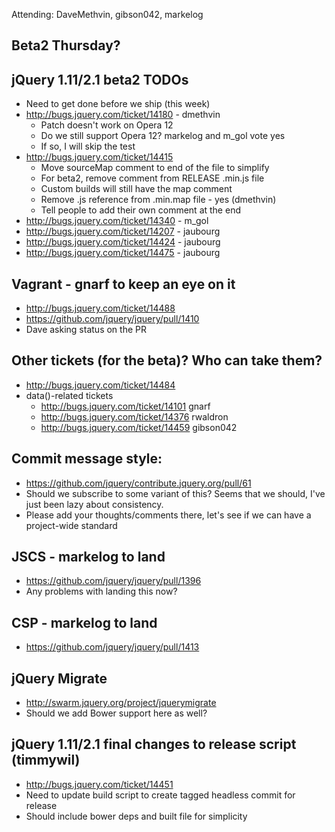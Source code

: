 Attending: DaveMethvin, gibson042, markelog

## Beta2 Thursday?
## jQuery 1.11/2.1 beta2 TODOs
* Need to get done before we ship (this week)
* http://bugs.jquery.com/ticket/14180 - dmethvin
  - Patch doesn't work on Opera 12
  - Do we still support Opera 12? markelog and m_gol vote yes
  - If so, I will skip the test
* http://bugs.jquery.com/ticket/14415
  - Move sourceMap comment to end of the file to simplify
  - For beta2, remove comment from RELEASE .min.js file
  - Custom builds will still have the map comment
  - Remove .js reference from .min.map file - yes (dmethvin)
  - Tell people to add their own comment at the end
* http://bugs.jquery.com/ticket/14340 - m_gol
* http://bugs.jquery.com/ticket/14207 - jaubourg
* http://bugs.jquery.com/ticket/14424 - jaubourg
* http://bugs.jquery.com/ticket/14475 - jaubourg

## Vagrant - gnarf to keep an eye on it
* http://bugs.jquery.com/ticket/14488
* https://github.com/jquery/jquery/pull/1410
* Dave asking status on the PR 

## Other tickets (for the beta)? Who can take them?
* http://bugs.jquery.com/ticket/14484
* data()-related tickets
  - http://bugs.jquery.com/ticket/14101 gnarf
  - http://bugs.jquery.com/ticket/14376 rwaldron
  - http://bugs.jquery.com/ticket/14459 gibson042

## Commit message style:
* https://github.com/jquery/contribute.jquery.org/pull/61
* Should we subscribe to some variant of this? Seems that we should, I've just been lazy about consistency.
* Please add your thoughts/comments there, let's see if we can have a project-wide standard

## JSCS - markelog to land
* https://github.com/jquery/jquery/pull/1396
* Any problems with landing this now?

## CSP - markelog to land
* https://github.com/jquery/jquery/pull/1413

## jQuery Migrate
* http://swarm.jquery.org/project/jquerymigrate
* Should we add Bower support here as well?

## jQuery 1.11/2.1 final changes to release script (timmywil)
* http://bugs.jquery.com/ticket/14451
* Need to update build script to create tagged headless commit for release
* Should include bower deps and built file for simplicity
